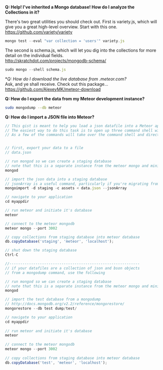 **Q:  Help! I've inherited a Mongo database!  How do I analyze the Collections in it?**  

There's two great utilities you should check out.  First is variety.js, which will give you a great high-level overview.  Start with this one.  
https://github.com/variety/variety
````js
mongo test --eval "var collection = 'users'" variety.js
````

The second is schema.js, which will let you dig into the collections for more detail on the individual fields.  
http://skratchdot.com/projects/mongodb-schema/

````js
sudo mongo --shell schema.js 
````


**Q:  How do I download the live database from *.meteor.com?**  
Ask, and ye shall receive.  Check out this package...  
https://github.com/AlexeyMK/meteor-download  

**Q:  How do I export the data from my Meteor development instance?**  

````sh
sudo mongodump --db meteor
````


**Q:  How do I import a JSON file into Meteor?**   

````js
// This gist is meant to help you load a json datafile into a Meteor application.  More specifically, it's useful to migrate or bootstrap a Mongo datacollection.
// The easiest way to do this task is to open up three command shell windows.  
// As a few of the commands will take over the command shell and direct their output to stdout.  


// first, export your data to a file
// data.json

// run mongod so we can create a staging database
// note that this is a separate instance from the meteor mongo and minimongo instances
mongod

// import the json data into a staging database
// jsonArray is a useful command, particularly if you're migrating from SQL
mongoimport -d staging -c assets < data.json --jsonArray

// navigate to your application
cd myappdir

// run meteor and initiate it's database
meteor

// connect to the meteor mongodb
meteor mongo --port 3002

// copy collections from staging database into meteor database
db.copyDatabase('staging', 'meteor', 'localhost');

// shut down the staging database
Ctrl-C

//------------------------------------------------------------
// if your datafiles are a collection of json and bson objects 
// from a mongodump command, use the following

// run mongod so we can create a staging database
// note that this is a separate instance from the meteor mongo and minimongo instances
mongod

// import the test database from a mongodump
// http://docs.mongodb.org/v2.2/reference/mongorestore/
mongorestore --db test dump/test/

// navigate to your application
cd myappdir
 
// run meteor and initiate it's database
meteor
 
// connect to the meteor mongodb
meteor mongo --port 3002
 
// copy collections from staging database into meteor database
db.copyDatabase('test', 'meteor', 'localhost');
````
